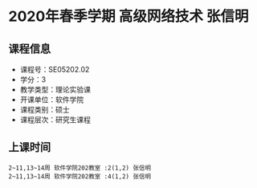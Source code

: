 # 2020年春季学期 高级网络技术 张信明






## 课程信息

- 课程号：SE05202.02
- 学分：3
- 教学类型：理论实验课
- 开课单位：软件学院
- 课程类别：硕士
- 课程层次：研究生课程

## 上课时间

```
2~11,13~14周 软件学院202教室 :2(1,2) 张信明
2~11,13~14周 软件学院202教室 :4(1,2) 张信明
```

